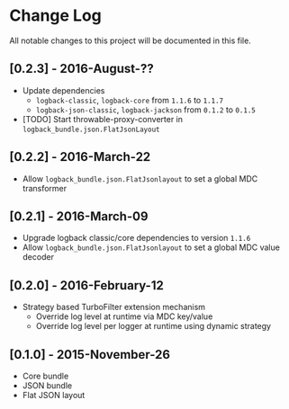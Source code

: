 # Change Log
All notable changes to this project will be documented in this file.


## [0.2.3] - 2016-August-??

- Update dependencies
  - `logback-classic`, `logback-core` from `1.1.6` to `1.1.7`
  - `logback-json-classic`, `logback-jackson` from `0.1.2` to `0.1.5`
- [TODO] Start throwable-proxy-converter in `logback_bundle.json.FlatJsonLayout`


## [0.2.2] - 2016-March-22

- Allow `logback_bundle.json.FlatJsonlayout` to set a global MDC transformer


## [0.2.1] - 2016-March-09

- Upgrade logback classic/core dependencies to version `1.1.6`
- Allow `logback_bundle.json.FlatJsonlayout` to set a global MDC value decoder


## [0.2.0] - 2016-February-12

- Strategy based TurboFilter extension mechanism
  - Override log level at runtime via MDC key/value
  - Override log level per logger at runtime using dynamic strategy


## [0.1.0] - 2015-November-26

- Core bundle
- JSON bundle
- Flat JSON layout

